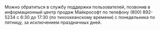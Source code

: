 Можно обратиться в службу поддержки пользователей, позвонив в информационный центр продаж Майкрософт по телефону (800) 892-5234 с 6:30 до 17:30 (по тихоокеанскому времени) с понедельника по пятницу, за исключением праздничных дней.

<!--HONumber=May16_HO2-->


